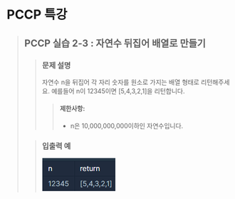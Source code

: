 # PCCP 특강
> ## PCCP 실습 2-3 : 자연수 뒤집어 배열로 만들기
> > ### 문제 설명
> >자연수 n을 뒤집어 각 자리 숫자를 원소로 가지는 배열 형태로 리턴해주세요. 예를들어 n이 12345이면 [5,4,3,2,1]을 리턴합니다.
> >
> > > #### 제한사항:
> > > - n은 10,000,000,000이하인 자연수입니다.
>
> > ### 입출력 예
> >
> > ![img_1.png](img_1.png)
> >